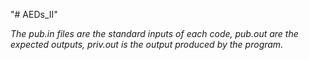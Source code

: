 "# AEDs_II" 

*The pub.in files are the standard inputs of each code, pub.out are the expected outputs, priv.out is the output produced by the program.*
